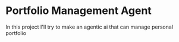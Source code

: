 # Portfolio Management Agent
In this project I'll try to make an agentic ai that can manage personal portfolio 

